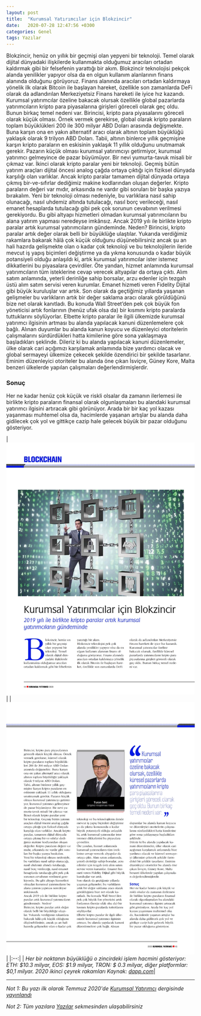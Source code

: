 ```yaml
---
layout: post
title:  "Kurumsal Yatırımcılar için Blokzincir"
date:   2020-07-28 12:47:56 +0300
categories: Genel
tags: Yazılar
---
```



Blokzincir, henüz on yıllık bir geçmişi olan yepyeni bir teknoloji. Temel olarak dijital dünyadaki ilişkilerde kullanmakta olduğumuz aracıları ortadan kaldırmak gibi bir felsefenin yarattığı bir akım.
Blokzincir teknolojisi pekçok alanda yenilikler yapıyor olsa da en olgun kullanım alanlarının finans alanında olduğunu görüyoruz. Finans alanında aracıları ortadan kaldırmaya yönelik ilk olarak Bitcoin ile başlayan hareket, özellikle son zamanlarda DeFi olarak da adlandırılan Merkeziyetsiz Finans hareketi ile iyice hız kazandı.
Kurumsal yatırımcılar özeline bakacak olursak özellikle global pazarlarda yatırımcıların kripto para piyasalarına girişleri göreceli olarak geç oldu. Bunun birkaç temel nedeni var.
Birincisi, kripto para piyasalarını göreceli olarak küçük olması. Örnek vermek gerekirse, global olarak kripto paraların toplam büyüklükleri 200 ile 300 milyar ABD Doları arasında değişmekte. Buna karşın ona en yakın alternatif aracı olarak altının toplam büyüklüğü yaklaşık olarak 9 trilyon ABD Doları.
Tabii, altının binlerce yıllık geçmişine karşın kripto paraların en eskisinin yaklaşık 11 yıllık olduğunu unutmamak gerekir. Pazarın küçük olması kurumsal yatırımcıyı getirmiyor, kurumsal yatırımcı gelmeyince de pazar büyümüyor. Bir nevi yumurta-tavuk misali bir çıkmaz var.
İkinci olarak kripto paralar yeni bir teknoloji. Geçmiş bütün yatırım araçları dijital öncesi analog çağda ortaya çıktığı için fiziksel dünyada karşılığı olan varlıklar. Ancak kripto paralar tamamen dijital dünyada ortaya çıkmış bir-ve-sıfırlar dediğimiz makine kodlarından oluşan değerler. Kripto paraların değeri var mıdır, arkasında ne vardır gibi soruları bir başka yazıya bırakalım.
Yeni bir teknoloji olması nedeniyle, bu varlıklara nasıl sahip olunacağı, nasıl uhdemiz altında tutulacağı, nasıl borç verileceği, nasıl emanet hesaplarda tutulacağı gibi pek çok sorunun cevabının verilmesi gerekiyordu. Bu gibi altyapı hizmetleri olmadan kurumsal yatırımcıların bu alana yatırım yapması neredeyse imkânsız.
Ancak 2019 yılı ile birlikte kripto paralar artık kurumsal yatırımcıların gündeminde. Neden?
Birincisi, kripto paralar artık değer olarak belli bir büyüklüğe ulaştılar. Yukarıda verdiğimiz rakamlara bakarak hâlâ çok küçük olduğunu düşünebilirsiniz ancak şu an hali hazırda gelişmekte olan o kadar çok teknoloji ve bu teknolojilerin ileride mevcut iş yapış biçimleri değiştirme ya da yıkma konusunda o kadar büyük potansiyeli olduğu anlaşıldı ki, artık kurumsal yatırımcılar ister istemez dikkatlerini bu piyasalara çevirdiler.
Öte yandan, hizmet anlamında kurumsal yatırımcıların tüm isteklerine cevap verecek altyapılar da ortaya çıktı. Alım satım anlamında, yeterli derinliğe sahip borsalar, arzu edenler için tezgah üstü alım satım servisi veren kurumlar. Emanet hizmeti veren Fidelity Dijital gibi büyük kuruluşlar var artık.
Son olarak da geçtiğimiz yıllarda yaşanan gelişmeler bu varlıkların artık bir değer saklama aracı olarak görüldüğünü bize net olarak kanıtladı. Bu konuda Wall Street’den pek çok büyük fon yöneticisi artık fonlarının (henüz ufak olsa da) bir kısmını kripto paralarda tuttuklarını söylüyorlar.
Elbette kripto paralar ile ilgili ülkemizde kurumsal yatırımcı ilgisinin artması bu alanda yapılacak kanuni düzenlemelere çok bağlı. Alınan duyumlar bu alanda kanun koyucu ve düzenleyici otoritelerin çalışmalarını sürdürdükleri hatta kimilerine göre sona yaklaşmaya başladıkları şeklinde.
Dileriz ki bu alanda yapılacak kanuni düzenlemeler, ülke olarak cari açığımızı karşılamak anlamında bize yardımcı olacak ve global sermayeyi ülkemize çekecek şekilde özendirici bir şekilde tasarlanır. Eminim düzenleyici otoriteler bu alanda öne çıkan İsviçre, Güney Kore, Malta benzeri ülkelerde yapılan çalışmaları değerlendirmişlerdir.
### Sonuç
Her ne kadar henüz çok küçük ve riskli olsalar da zamanın ilerlemesi ile birlikte kripto paraların finansal olarak olgunlaşmaları bu alandaki kurumsal yatırımcı ilgisini artıracak gibi görünüyor. Arada bir bir kaç yol kazası yaşanması muhtemel olsa da, hacimlerde yaşanan artışlar bu alanda daha gidilecek çok yol ve gittikçe cazip hale gelecek büyük bir pazar olduğunu gösteriyor.


| ![Kurumsal yatırımcı sayfa 1](/assets/kurumsal_yatirimci_sayfa-1.JPG)| | ![Kurumsal yatırımcı sayfa 2](/assets/kurumsal_yatirimci_sayfa-2.JPG)| 
|:--:| 
| *Her bir noktanın büyüklüğü o zincirdeki işlem hacmini gösteriyor: ETH: $10.3 milyar, EOS: $1.9 milyar, TRON: $ 0.3 milyar, diğer platformlar: $0,1 milyar. 2020 ikinci çeyrek rakamları Kaynak: [dapp.com](https://www.dapp.com/article/q2-2020-dapp-market-report)*|

---

*Not 1: Bu yazı ilk olarak Temmuz 2020'de [Kurumsal Yatırımcı](http://www.tkyd.org.tr/home/yayinlar) dergisinde [yayınlandı](http://www.tkyd.org.tr/assets/kurumsal_yatirimci_50-1549eead661fec262ef51f1b1ea212ef.pdf)*

*Not 2: Tüm yazılara [Yazılar](/articles/) sekmesinden ulaşabilirsiniz*
